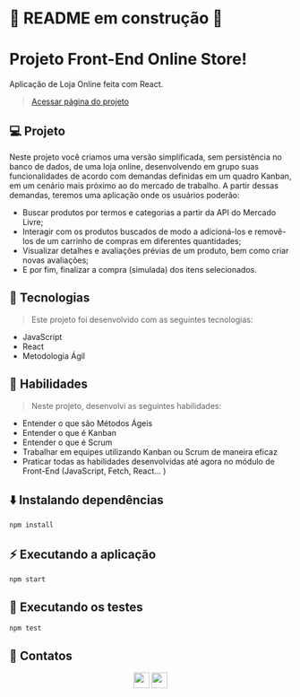 # 🚧 README em construção 🚧

# Projeto Front-End Online Store!
Aplicação de Loja Online feita com React.
> [Acessar página do projeto](https://xxxxxxxxxx.github.io/Projeto-xxxxxxxxxx/)

## 💻 Projeto

Neste projeto você criamos uma versão simplificada, sem persistência no banco de dados, de uma loja online, desenvolvendo em grupo suas funcionalidades de acordo com demandas definidas em um quadro Kanban, em um cenário mais próximo ao do mercado de trabalho. A partir dessas demandas, teremos uma aplicação onde os usuários poderão:

- Buscar produtos por termos e categorias a partir da API do Mercado Livre;
- Interagir com os produtos buscados de modo a adicioná-los e removê-los de um carrinho de compras em diferentes quantidades;
- Visualizar detalhes e avaliações prévias de um produto, bem como criar novas avaliações;
- E por fim, finalizar a compra (simulada) dos itens selecionados.

## 🚀 Tecnologias
> Este projeto foi desenvolvido com as seguintes tecnologias:

- JavaScript
- React
- Metodologia Ágil

## 📌 Habilidades

> Neste projeto, desenvolvi as seguintes habilidades:

- Entender o que são Métodos Ágeis
- Entender o que é Kanban
- Entender o que é Scrum
- Trabalhar em equipes utilizando Kanban ou Scrum de maneira eficaz
- Praticar todas as habilidades desenvolvidas até agora no módulo de Front-End
(JavaScript, Fetch, React... )

## ⬇️ Instalando dependências

```bash
npm install
``` 

## ⚡ Executando a aplicação

```bash
npm start
``` 

## 🧪 Executando os testes

```bash
npm test
```

## 💬 Contatos

<div align="center" style="display: inline_block">
  <a href="https://github.com/ranierirfm/" target="_blank"><img height="28rem" src="https://img.shields.io/badge/LinkedIn-0077B5?style=for-the-badge&logo=linkedin&logoColor=white"></a> 
  <a href = "mailto:ranierirfm@hotmail.com"><img height="28rem" src="https://img.shields.io/badge/Gmail-D14836?style=for-the-badge&logo=gmail&logoColor=white" target="_blank"></a>
</div>


<!-- ## 📄 Licença

Esse projeto está sob licença. Veja o arquivo [LICENÇA](LICENSE.md) para mais detalhes.


[⬆ Voltar ao topo](#nome-do-projeto)<br> -->
